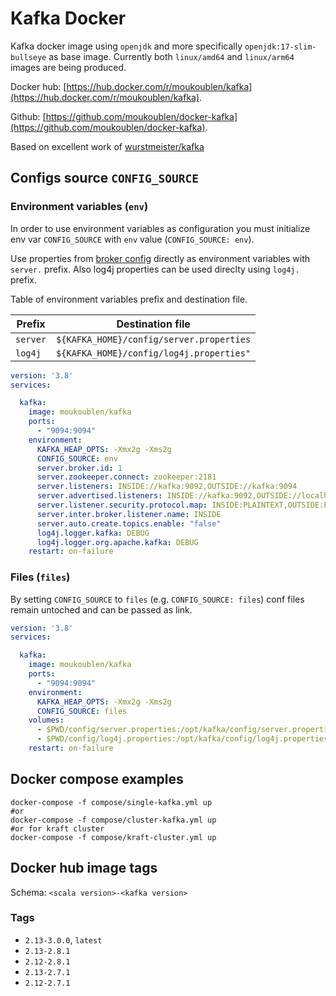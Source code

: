 Kafka Docker
============

Kafka docker image using `openjdk` and more specifically `openjdk:17-slim-bullseye` as base image.
Currently both `linux/amd64` and `linux/arm64` images are being produced.

Docker hub: [https://hub.docker.com/r/moukoublen/kafka](https://hub.docker.com/r/moukoublen/kafka).

Github: [https://github.com/moukoublen/docker-kafka](https://github.com/moukoublen/docker-kafka).

Based on excellent work of  [wurstmeister/kafka](https://github.com/wurstmeister/kafka-docker)


## Configs source `CONFIG_SOURCE`

### Environment variables (`env`)
In order to use environment variables as configuration you must initialize env var `CONFIG_SOURCE` with `env` value (`CONFIG_SOURCE: env`).

Use properties from [broker config](https://kafka.apache.org/documentation/#brokerconfigs) directly as environment variables with `server.` prefix. Also log4j properties can be used direclty using `log4j.` prefix.

Table of environment variables prefix and destination file.

| Prefix   | Destination file                         |
|----------|------------------------------------------|
| `server` | `${KAFKA_HOME}/config/server.properties` |
| `log4j`  | `${KAFKA_HOME}/config/log4j.properties"` |


```yml
version: '3.8'
services:

  kafka:
    image: moukoublen/kafka
    ports:
      - "9094:9094"
    environment:
      KAFKA_HEAP_OPTS: -Xmx2g -Xms2g
      CONFIG_SOURCE: env
      server.broker.id: 1
      server.zookeeper.connect: zookeeper:2181
      server.listeners: INSIDE://kafka:9092,OUTSIDE://kafka:9094
      server.advertised.listeners: INSIDE://kafka:9092,OUTSIDE://localhost:9094
      server.listener.security.protocol.map: INSIDE:PLAINTEXT,OUTSIDE:PLAINTEXT
      server.inter.broker.listener.name: INSIDE
      server.auto.create.topics.enable: "false"
      log4j.logger.kafka: DEBUG
      log4j.logger.org.apache.kafka: DEBUG
    restart: on-failure
```

### Files (`files`)
By setting `CONFIG_SOURCE` to `files` (e.g. `CONFIG_SOURCE: files`) conf files remain untoched and can be passed as link.

```yml
version: '3.8'
services:

  kafka:
    image: moukoublen/kafka
    ports:
      - "9094:9094"
    environment:
      KAFKA_HEAP_OPTS: -Xmx2g -Xms2g
      CONFIG_SOURCE: files
    volumes:
      - $PWD/config/server.properties:/opt/kafka/config/server.properties
      - $PWD/config/log4j.properties:/opt/kafka/config/log4j.properties
    restart: on-failure
```


## Docker compose examples
```shell
docker-compose -f compose/single-kafka.yml up
#or
docker-compose -f compose/cluster-kafka.yml up
#or for kraft cluster
docker-compose -f compose/kraft-cluster.yml up
```


## Docker hub image tags
Schema: `<scala version>-<kafka version>`

### Tags
- `2.13-3.0.0`, `latest`
- `2.13-2.8.1`
- `2.12-2.8.1`
- `2.13-2.7.1`
- `2.12-2.7.1`

